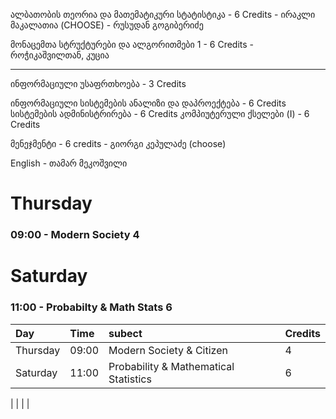 ალბათობის თეორია და მათემატიკური სტატისტიკა - 6 Credits
	- ირაკლი მაკალათია (CHOOSE)
	-  რუსუდან გოგიბერიძე

მონაცემთა სტრუქტურები და ალგორითმები 1 - 6 Credits
    - როჭიკაშვილთან, კუცია

------------------------------------------




ინფორმაციული უსაფრთხოება - 3 Credits

ინფორმაციული სისტემების ანალიზი და დაპროექტება - 6 Credits
სისტემების ადმინისტრირება - 6 Credits
კომპიუტერული ქსელები (I) - 6 Credits

მენეჯმენტი - 6 credits
	- გიორგი კეპულაძე (choose)

English 
	- თამარ მეკოშვილი
	
# Thursday
### 09:00 - Modern Society         **4**

# Saturday
### 11:00 - Probabilty & Math Stats **6**
  
|Day|Time|subect|Credits|
|:--|:--|:--|:--|
|Thursday|09:00|Modern Society & Citizen|4|
|Saturday|11:00|Probability & Mathematical Statistics|6|
|
|
|
|
